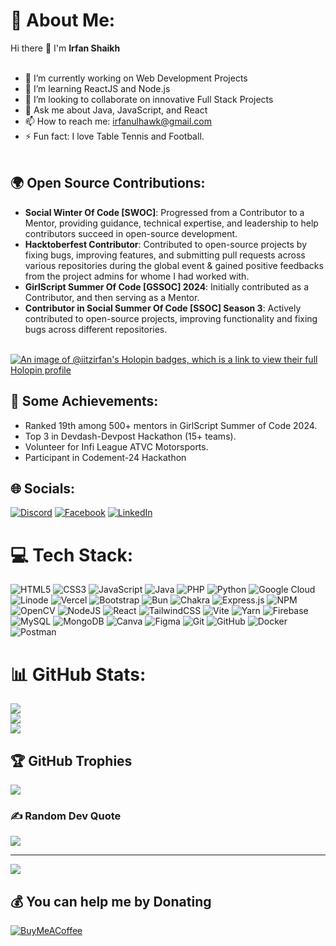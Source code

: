 # 💫 About Me:
Hi there 👋 I'm **Irfan Shaikh**<br><br>
- 🔭 I’m currently working on Web Development Projects<br>
- 🌱 I’m learning ReactJS and Node.js<br>
- 👯 I’m looking to collaborate on innovative Full Stack Projects<br>
- 💬 Ask me about Java, JavaScript, and React<br>
- 📫 How to reach me: [irfanulhawk@gmail.com](mailto:irfanulhawk@gmail.com)<br>
- ⚡ Fun fact: I love Table Tennis and Football.<br><br>

## 🌍 Open Source Contributions:
- **Social Winter Of Code [SWOC]**: Progressed from a Contributor to a Mentor, providing guidance, technical expertise, and leadership to help contributors succeed in open-source development.<br>
- **Hacktoberfest Contributor**: Contributed to open-source projects by fixing bugs, improving features, and submitting pull requests across various repositories during the global event & gained positive feedbacks from the project admins for whome I had worked with.<br>
- **GirlScript Summer Of Code [GSSOC] 2024**: Initially contributed as a Contributor, and then serving as a Mentor.<br>
- **Contributor in Social Summer Of Code [SSOC] Season 3**: Actively contributed to open-source projects, improving functionality and fixing bugs across different repositories.<br><br>

[![An image of @iitzirfan's Holopin badges, which is a link to view their full Holopin profile](https://holopin.me/iitzirfan)](https://holopin.io/@iitzirfan)

## 🚀 Some Achievements:
- Ranked 19th among 500+ mentors in GirlScript Summer of Code 2024.<br>
- Top 3 in Devdash-Devpost Hackathon (15+ teams).<br>
- Volunteer for Infi League ATVC Motorsports.<br>
- Participant in Codement-24 Hackathon<br>

## 🌐 Socials:
[![Discord](https://img.shields.io/badge/Discord-%237289DA.svg?logo=discord&logoColor=white)](https://discord.gg/irfan0504) [![Facebook](https://img.shields.io/badge/Facebook-%231877F2.svg?logo=Facebook&logoColor=white)](https://facebook.com/irfanulhawk.shaikh) [![LinkedIn](https://img.shields.io/badge/LinkedIn-%230077B5.svg?logo=linkedin&logoColor=white)](https://linkedin.com/in/irfan-shaikh-8b5b94259/) 

# 💻 Tech Stack:
![HTML5](https://img.shields.io/badge/html5-%23E34F26.svg?style=plastic&logo=html5&logoColor=white) ![CSS3](https://img.shields.io/badge/css3-%231572B6.svg?style=plastic&logo=css3&logoColor=white) ![JavaScript](https://img.shields.io/badge/javascript-%23323330.svg?style=plastic&logo=javascript&logoColor=%23F7DF1E) ![Java](https://img.shields.io/badge/java-%23ED8B00.svg?style=plastic&logo=openjdk&logoColor=white) ![PHP](https://img.shields.io/badge/php-%23777BB4.svg?style=plastic&logo=php&logoColor=white) ![Python](https://img.shields.io/badge/python-3670A0?style=plastic&logo=python&logoColor=ffdd54) ![Google Cloud](https://img.shields.io/badge/GoogleCloud-%234285F4.svg?style=plastic&logo=google-cloud&logoColor=white) ![Linode](https://img.shields.io/badge/linode-00A95C?style=plastic&logo=linode&logoColor=white) ![Vercel](https://img.shields.io/badge/vercel-%23000000.svg?style=plastic&logo=vercel&logoColor=white) ![Bootstrap](https://img.shields.io/badge/bootstrap-%238511FA.svg?style=plastic&logo=bootstrap&logoColor=white) ![Bun](https://img.shields.io/badge/Bun-%23000000.svg?style=plastic&logo=bun&logoColor=white) ![Chakra](https://img.shields.io/badge/chakra-%234ED1C5.svg?style=plastic&logo=chakraui&logoColor=white) ![Express.js](https://img.shields.io/badge/express.js-%23404d59.svg?style=plastic&logo=express&logoColor=%2361DAFB) ![NPM](https://img.shields.io/badge/NPM-%23CB3837.svg?style=plastic&logo=npm&logoColor=white) ![OpenCV](https://img.shields.io/badge/opencv-%23white.svg?style=plastic&logo=opencv&logoColor=white) ![NodeJS](https://img.shields.io/badge/node.js-6DA55F?style=plastic&logo=node.js&logoColor=white) ![React](https://img.shields.io/badge/react-%2320232a.svg?style=plastic&logo=react&logoColor=%2361DAFB) ![TailwindCSS](https://img.shields.io/badge/tailwindcss-%2338B2AC.svg?style=plastic&logo=tailwind-css&logoColor=white) ![Vite](https://img.shields.io/badge/vite-%23646CFF.svg?style=plastic&logo=vite&logoColor=white) ![Yarn](https://img.shields.io/badge/yarn-%232C8EBB.svg?style=plastic&logo=yarn&logoColor=white) ![Firebase](https://img.shields.io/badge/firebase-a08021?style=plastic&logo=firebase&logoColor=ffcd34) ![MySQL](https://img.shields.io/badge/mysql-4479A1.svg?style=plastic&logo=mysql&logoColor=white) ![MongoDB](https://img.shields.io/badge/MongoDB-%234ea94b.svg?style=plastic&logo=mongodb&logoColor=white) ![Canva](https://img.shields.io/badge/Canva-%2300C4CC.svg?style=plastic&logo=Canva&logoColor=white) ![Figma](https://img.shields.io/badge/figma-%23F24E1E.svg?style=plastic&logo=figma&logoColor=white) ![Git](https://img.shields.io/badge/git-%23F05033.svg?style=plastic&logo=git&logoColor=white) ![GitHub](https://img.shields.io/badge/github-%23121011.svg?style=plastic&logo=github&logoColor=white) ![Docker](https://img.shields.io/badge/docker-%230db7ed.svg?style=plastic&logo=docker&logoColor=white) ![Postman](https://img.shields.io/badge/Postman-FF6C37?style=plastic&logo=postman&logoColor=white)
# 📊 GitHub Stats:
![](https://github-readme-stats.vercel.app/api?username=iitzIrFan&theme=dark&hide_border=false&include_all_commits=true&count_private=true)<br/>
![](https://github-readme-streak-stats.herokuapp.com/?user=iitzIrFan&theme=dark&hide_border=false)<br/>
![](https://github-readme-stats.vercel.app/api/top-langs/?username=iitzIrFan&theme=dark&hide_border=false&include_all_commits=true&count_private=true&layout=compact)

## 🏆 GitHub Trophies
![](https://github-profile-trophy.vercel.app/?username=iitzIrFan&theme=radical&no-frame=false&no-bg=false&margin-w=4)

### ✍️ Random Dev Quote
![](https://quotes-github-readme.vercel.app/api?type=horizontal&theme=radical)

---
[![](https://visitcount.itsvg.in/api?id=iitzIrFan&label=Profile%20Views&pretty=true)](https://visitcount.itsvg.in)
  ## 💰 You can help me by Donating
  [![BuyMeACoffee](https://img.shields.io/badge/Buy%20Me%20a%20Coffee-ffdd00?style=for-the-badge&logo=buy-me-a-coffee&logoColor=black)](https://buymeacoffee.com/iitzirfan) 

  
<!-- Proudly created with GPRM ( https://gprm.itsvg.in ) -->

